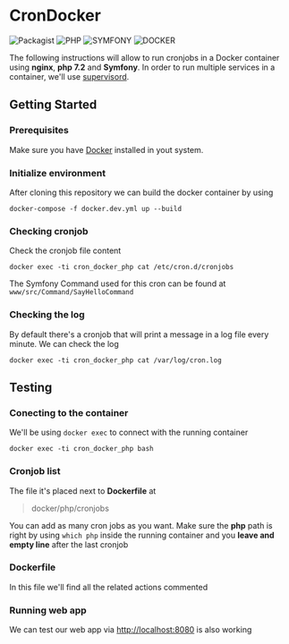 # CronDocker


![Packagist](https://img.shields.io/packagist/l/doctrine/orm.svg)
![PHP](https://img.shields.io/badge/php-7.2-brightgreen.svg)
![SYMFONY](https://img.shields.io/badge/symfony-4.1-red.svg)
![DOCKER](https://img.shields.io/badge/docker-3-yellow.svg)

The following instructions will allow to run cronjobs in a Docker container using **nginx**, **php 7.2** and **Symfony**. In order to run multiple services in a container, we'll use [supervisord](https://docs.docker.com/config/containers/multi-service_container/).


## Getting Started

### Prerequisites

Make sure you have [Docker](https://www.docker.com/) installed in yout system.

### Initialize environment

After cloning this repository we can build the docker container by using

```
docker-compose -f docker.dev.yml up --build
```

### Checking cronjob

Check the cronjob file content

```
docker exec -ti cron_docker_php cat /etc/cron.d/cronjobs
```

The Symfony Command used for this cron can be found at `www/src/Command/SayHelloCommand`

### Checking the log

By default there's a cronjob that will print a message in a log file every minute. We can check the log

```
docker exec -ti cron_docker_php cat /var/log/cron.log
```

## Testing

### Conecting to the container 

We'll be using `docker exec` to connect with the running container

```
docker exec -ti cron_docker_php bash
```

### Cronjob list

The file it's placed next to **Dockerfile** at

> docker/php/cronjobs

You can add as many cron jobs as you want. Make sure the **php** path is right by using `which php` inside the running container and you **leave and empty line** after the last cronjob

### Dockerfile

In this file we'll find all the related actions commented

### Running web app

We can test our web app via [http://localhost:8080](http://localhost:8080) is also working